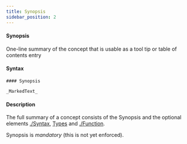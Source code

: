 ```yaml
---
title: Synopsis
sidebar_position: 2
---
```


#### Synopsis

One-line summary of the concept that is usable as a tool tip or table of contents entry

#### Syntax

```
#### Synopsis

_MarkedText_
```

#### Description

The full summary of a concept consists of the Synopsis and the optional elements
[./Syntax](../../../Tutor/Concept/Syntax/index.md), [Types](../../../Tutor/Concept/Types/index.md) and [./Function](../../../Tutor/Concept/Function/index.md).

Synopsis is *mandatory* (this is not yet enforced).


